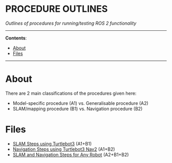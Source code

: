 <h1>PROCEDURE OUTLINES</h1>

_Outlines of procedures for running/testing ROS 2 functionality_

---

**Contents**:

- [About](#about)
- [Files](#files)

---

# About
There are 2 main classifications of the procedures given here:

- Model-specific procedure (A1) vs. Generalisable procedure (A2)
- SLAM/mapping procedure (B1) vs. Navigation procedure (B2)

# Files
- [SLAM Steps using Turtlebot3](./slam-steps-using-turtlebot3.pdf) (A1+B1)
- [Navigation Steps using Turtlebot3 Nav2](./navigation-steps-using-turtlebot3-nav2.pdf) (A1+B2)
- [SLAM and Navigation Steps for Any Robot](./slam-and-navigation-steps-for-any-robot.pdf) (A2+B1+B2)